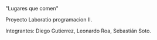 "Lugares que comen"

Proyecto Laboratio programacion II.

Integrantes: Diego Gutierrez, Leonardo Roa, Sebastián Soto.
